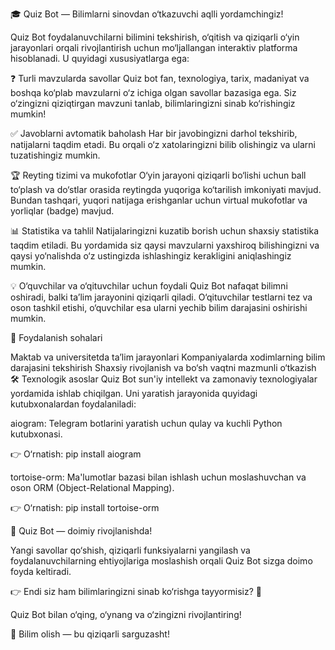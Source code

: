 🎓 Quiz Bot — Bilimlarni sinovdan o‘tkazuvchi aqlli yordamchingiz!

Quiz Bot foydalanuvchilarni bilimini tekshirish, o‘qitish va qiziqarli o‘yin jarayonlari orqali rivojlantirish uchun mo‘ljallangan interaktiv platforma hisoblanadi. U quyidagi xususiyatlarga ega:

❓ Turli mavzularda savollar
Quiz bot fan, texnologiya, tarix, madaniyat va boshqa ko‘plab mavzularni o‘z ichiga olgan savollar bazasiga ega. Siz o‘zingizni qiziqtirgan mavzuni tanlab, bilimlaringizni sinab ko‘rishingiz mumkin!

✅ Javoblarni avtomatik baholash
Har bir javobingizni darhol tekshirib, natijalarni taqdim etadi. Bu orqali o‘z xatolaringizni bilib olishingiz va ularni tuzatishingiz mumkin.

🏆 Reyting tizimi va mukofotlar
O‘yin jarayoni qiziqarli bo‘lishi uchun ball to‘plash va do‘stlar orasida reytingda yuqoriga ko‘tarilish imkoniyati mavjud. Bundan tashqari, yuqori natijaga erishganlar uchun virtual mukofotlar va yorliqlar (badge) mavjud.

📊 Statistika va tahlil
Natijalaringizni kuzatib borish uchun shaxsiy statistika taqdim etiladi. Bu yordamida siz qaysi mavzularni yaxshiroq bilishingizni va qaysi yo‘nalishda o‘z ustingizda ishlashingiz kerakligini aniqlashingiz mumkin.

💡 O‘quvchilar va o‘qituvchilar uchun foydali
Quiz Bot nafaqat bilimni oshiradi, balki ta’lim jarayonini qiziqarli qiladi. O‘qituvchilar testlarni tez va oson tashkil etishi, o‘quvchilar esa ularni yechib bilim darajasini oshirishi mumkin.

🎯 Foydalanish sohalari

Maktab va universitetda ta’lim jarayonlari
Kompaniyalarda xodimlarning bilim darajasini tekshirish
Shaxsiy rivojlanish va bo‘sh vaqtni mazmunli o‘tkazish
🛠 Texnologik asoslar
Quiz Bot sun'iy intellekt va zamonaviy texnologiyalar yordamida ishlab chiqilgan. Uni yaratish jarayonida quyidagi kutubxonalardan foydalaniladi:

aiogram: Telegram botlarini yaratish uchun qulay va kuchli Python kutubxonasi.

👉 O‘rnatish: pip install aiogram

tortoise-orm: Ma'lumotlar bazasi bilan ishlash uchun moslashuvchan va oson ORM (Object-Relational Mapping).

👉 O‘rnatish: pip install tortoise-orm

🤖 Quiz Bot — doimiy rivojlanishda!

Yangi savollar qo‘shish, qiziqarli funksiyalarni yangilash va foydalanuvchilarning ehtiyojlariga moslashish orqali Quiz Bot sizga doimo foyda keltiradi.

👉 Endi siz ham bilimlaringizni sinab ko‘rishga tayyormisiz? 🎉

Quiz Bot bilan o‘qing, o‘ynang va o‘zingizni rivojlantiring!

🎯 Bilim olish — bu qiziqarli sarguzasht!
